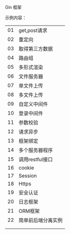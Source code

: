 Gin 框架

 

示例内容：

|      |                    |
| ---- | ------------------ |
| 01   | get,post请求       |
| 02   | 重定向             |
| 03   | 取得第三方数据     |
| 04   | 路由组             |
| 05   | 多形式渲染         |
| 06   | 文件服务器         |
| 07   | 单文件上传         |
| 08   | 多文件上传         |
| 09   | 自定义中间件       |
| 10   | 登录中间件         |
| 11   | 参数校验           |
| 12   | 请求异步           |
| 13   | 框架绑定           |
| 14   | 多个服务器程序     |
| 15   | 调用restful接口    |
| 16   | cookie             |
| 17   | Session            |
| 18   | Https              |
| 19   | 安全认证           |
| 20   | 日志框架           |
| 21   | ORM框架            |
| 22   | 简单前后端分离实例 |
|      |                    |
|      |                    |

